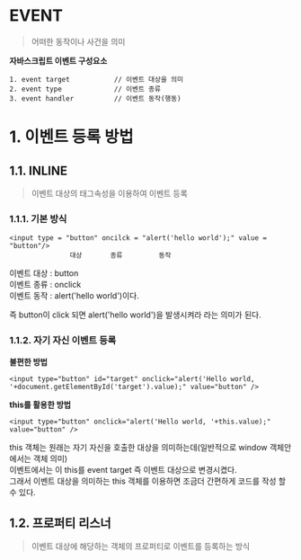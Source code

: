 EVENT
=======================
> 어떠한 동작이나 사건을 의미  

**자바스크립트 이벤트 구성요소**  

```
1. event target           // 이벤트 대상을 의미  
2. event type             // 이벤트 종류
3. event handler          // 이벤트 동작(행동)
```

# 1. 이벤트 등록 방법
## 1.1. INLINE
> 이벤트 대상의 태그속성을 이용하여 이벤트 등록 
### 1.1.1. 기본 방식
```
<input type = "button" oncilck = "alert('hello world');" value = "button"/>
               대상       종류         동작
```
이벤트 대상 : button  
이벤트 종류 : onclick  
이벤트 동작 : alert('hello world')이다.  
  
즉 button이 click 되면  alert('hello world')을 발생시켜라 라는 의미가 된다.
### 1.1.2. 자기 자신 이벤트 등록
**불편한 방법** 
```
<input type="button" id="target" onclick="alert('Hello world, '+document.getElementById('target').value);" value="button" />
```
**this를 활용한 방법**
```
<input type="button" onclick="alert('Hello world, '+this.value);" value="button" />
```
this 객체는 원래는 자기 자신을 호출한 대상을 의미하는데(일반적으로 window 객체안에서는 객체 의미)  
이벤트에서는 이 this를 event target 즉 이벤트 대상으로 변경시켰다.   
그래서 이벤트 대상을 의미하는 this 객체를 이용하면 조금더 간편하게 코드를 작성 할 수 있다.  

## 1.2. 프로퍼티 리스너
> 이벤트 대상에 해당하는 객체의 프로퍼티로 이벤트를 등록하는 방식  
> <script> 태그에 이벤트를 등록하는 방식이다.
### 1.2.1. 기본방식
  
```
<script>
    let t = document.getElementById('target');
    t.onclick = function(event){
          alert('Hello world');
    }       
</script>
```
이벤트 대상 : t (document.getElementById('target'))
이벤트 종류 : onclick  
이벤트 동작 : function(event){alert('Hello world')}이다.  

이벤트 헨들러(동작)인 function(event){alert('Hello world')}은  
Event 객체 자체를 받을 수 있고 이를 활용 할 수 있다.  
```
console.log(event.target.value);
```
Event 객체는 여러 프로퍼티가 있는데  
그중 target이라는 프로퍼티를 이용하면 현재 이벤트 동작이 일어나는 대상을 의미한다.  
정확히는 event.target은 이벤트 버블링의 가장 마지막에 위치한 최하위 요소를 반환한다.
```
<div id = "target">
  <span>Attention</span>
</div>

<script>
let t = document.getElementById('target');
t.onclick = function(event){
    event.target.value
    event.currentTarget.value
}
</script>
```
event.target.value  : span 태그를 반환  
event.currentTarget.value  : div 를 반환  
이런 점에서 사용할 때 주의를 해야한다.  
### 1.2.2. IE8 이하  
**IE8 이하**
```
<input type="button" id="target" value="button" />
<script>
    var t = document.getElementById('target');
    t.onclick = function(event){
        var event = event || window.event;
        var target = event.target || event.srcElement;
        alert('Hello world, '+target.value)
    }
</script>
```
IE8이하 버전에서는 event 객체를 받지못하니 위와 같이 사용한다.  
event 객체가 있으면 매개변수로 받은 event를 사용하고  
없으면 직접 window.event로 값을 넣어주자

## 1.3. addEventListner
> 여러개의 event handler를 등록할 수 있다. 
### 1.3.1. 기본방식
```
<input type="button" id="target" value="button" />
<script>
    var t = document.getElementById('target');
    t.addEventListener('click', function(event){
        alert('Hello world, '+event.target.value);
    });
</script>
```
이벤트 대상 : t (document.getElementById('target'))
이벤트 종류 : 'click'  
이벤트 동작 : function(event){alert('Hello world, '+event.target.value);}이다.   
  
프로퍼티 리스너와 마찬가지로 Event 객체 자체를 받을 수 있고 이를 활용 할 수 있다.  
기존 방식들과 다른점은 1개의 대상에 여러 이벤트를 넣을 수 있다.  
**예제**
```
<input type="button" id="target" value="button" />
<script>
    var t = document.getElementById('target');
    t.addEventListener('click', function(event){
        alert(1);
    });
    t.addEventListener('click', function(event){
        alert(2);
    });
</script>
```
기존 방식들은 같은 event type에 대해서 중복을 허용하지 않았지만  
addEventListener 방식은 같은 event type을 사용해도 중복을 허용하여 같이 동작한다.  
### 1.3.2. IE8 이하
**IE8 이하**
```
var t = document.getElementById('target');
if(t.addEventListener){
    t.addEventListener('click', function(event){
        alert('Hello world, '+event.target.value);
    }); 
} else if(t.attachEvent){
    t.attachEvent('onclick', function(event){
        alert('Hello world, '+event.target.value);
    })
}
```
IE8이하 버전에서는 addEventListener 가 호환되지 않으니   
attachEvent메소드를 사용해야 한다.

### 2.1. 부록
addEventListener 는 function을 따로 정의해서 사용 할 수 있다.
```
<input type="button" id="target1" value="button1" />
<input type="button" id="target2" value="button2" />
<script>
    var t1 = document.getElementById('target1');
    var t2 = document.getElementById('target2');
    function btn_listener(event){
        switch(event.target.id){
            case 'target1':
                alert(1);
                break;
            case 'target2':
                alert(2);
                break;
        }
    }
    t1.addEventListener('click', btn_listener);
    t2.addEventListener('click', btn_listener);
</script>
```
위 예제를 보면 이벤트 객체를 이용하여 복수의 엘리먼트에 하나의 리스너를 등록해서 재사용하고 있다. 
프로퍼티 리스너 방식은 ``` 대상.타입 = 핸들러(동작) ``` 이기에 사용 할 수가 없다.  
이렇듯 addEventListener는 다른 방식에 비해 사용하기가 편하다.
